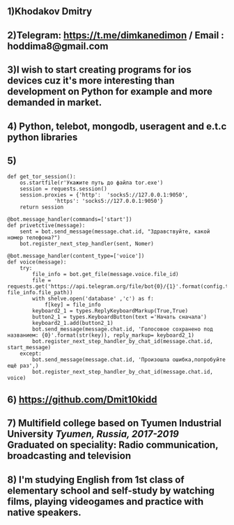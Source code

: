 ## 1)Khodakov Dmitry
## 2)Telegram: __https://t.me/dimkanedimon__ / Email : __hoddima8@gmail.com__
## 3)I wish to start creating programs for ios devices cuz it's more interesting than development on Python for example and more demanded in market.
## 4) Python, telebot, mongodb, useragent and e.t.c python libraries

## 5)    

    def get_tor_session():   
        os.startfile(r'Укажите путь до файла tor.exe')
        session = requests.session()
        session.proxies = {'http':  'socks5://127.0.0.1:9050',
                   'https': 'socks5://127.0.0.1:9050'}               
        return session
        
    @bot.message_handler(commands=['start'])
    def privetctive(message):
        sent = bot.send_message(message.chat.id, "Здравствуйте, какой номер телефона?")
        bot.register_next_step_handler(sent, Nomer)

    @bot.message_handler(content_type=['voice'])
    def voice(message):
        try:
            file_info = bot.get_file(message.voice.file_id)
            file = requests.get('https://api.telegram.org/file/bot{0}/{1}'.format(config.token, file_info.file_path))
            with shelve.open('database' ,'c') as f: 
                f[key] = file_info
            keyboard2_1 = types.ReplyKeyboardMarkup(True,True)
            button2_1 = types.KeyboardButton(text ='Начать сначала')
            keyboard2_1.add(button2_1)    
            bot.send_message(message.chat.id, 'Голосовое сохранено под названием: {0}'.format(str(key)), reply_markup= keyboard2_1)
            bot.register_next_step_handler_by_chat_id(message.chat.id, start_message)
        except:
            bot.send_message(message.chat.id, 'Произошла ошибка,попробуйте ещё раз',)
            bot.register_next_step_handler_by_chat_id(message.chat.id, voice)
            
## 6)  __https://github.com/Dmit10kidd__
## 7) **Multifield college based on Tyumen Industrial University** *Tyumen, Russia, 2017-2019* **Graduated on speciality: Radio communication, broadcasting and television**
## 8) I'm studying English from 1st class of elementary school and self-study by watching films, playing videogames and practice with native speakers.
